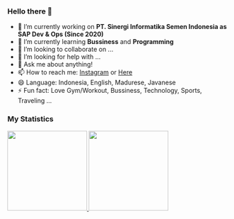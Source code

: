 ### Hello there 👋

- 🔭 I’m currently working on **PT. Sinergi Informatika Semen Indonesia as SAP Dev & Ops (Since 2020)**
- 🌱 I’m currently learning **Bussiness** and **Programming**
- 👯 I’m looking to collaborate on ...
- 🤔 I’m looking for help with ...
- 💬 Ask me about anything!
- 📫 How to reach me: [Instagram](https://www.instagram.com/mohnawawi.io/) or [Here](https://github.com/MohammadNawawi/MohammadNawawi/issues)
- 😄 Language: Indonesia, English, Madurese, Javanese
- ⚡ Fun fact: Love Gym/Workout, Bussiness, Technology, Sports, Traveling ...


### My Statistics
<p align="left">
<a href="https://github.com/MohammadNawawi">
  <img height="180em" src="https://github-readme-stats-eight-theta.vercel.app/api?username=mohammadnawawi&show_icons=true&theme=algolia&include_all_commits=true&count_private=true"/>
  <img height="180em" src="https://github-readme-stats-eight-theta.vercel.app/api/top-langs/?username=mohammadnawawi&layout=compact&langs_count=8&theme=algolia"/>
</a>
</p>
<!--
**MohammadNawawi/MohammadNawawi** is a ✨ _special_ ✨ repository because its `README.md` (this file) appears on your GitHub profile.

Here are some ideas to get you started:

- 🔭 I’m currently working on PT. Sinergi Informatika Semen Indonesia as SAP Dev & Ops (Since 2020)
- 🌱 I’m currently learning Bussiness and Programming
- 👯 I’m looking to collaborate on ...
- 🤔 I’m looking for help with ...
- 💬 Ask me about anything
- 📫 How to reach me: 
- 😄 Pronouns: ...
- ⚡ Fun fact: ...
-->
